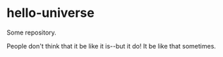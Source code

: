 # hello-universe

Some repository.

People don't think that it be like it is--but it do!
It be like that sometimes. 
